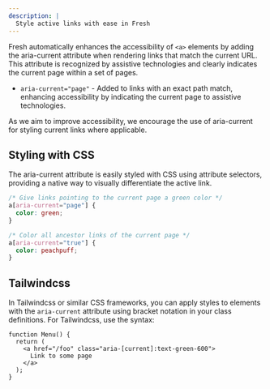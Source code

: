 ```yaml
---
description: |
  Style active links with ease in Fresh
---
```


Fresh automatically enhances the accessibility of `<a>` elements by adding the
aria-current attribute when rendering links that match the current URL. This
attribute is recognized by assistive technologies and clearly indicates the
current page within a set of pages.

- `aria-current="page"` - Added to links with an exact path match, enhancing
  accessibility by indicating the current page to assistive technologies.

As we aim to improve accessibility, we encourage the use of aria-current for
styling current links where applicable.

## Styling with CSS

The aria-current attribute is easily styled with CSS using attribute selectors,
providing a native way to visually differentiate the active link.

```css
/* Give links pointing to the current page a green color */
a[aria-current="page"] {
  color: green;
}

/* Color all ancestor links of the current page */
a[aria-current="true"] {
  color: peachpuff;
}
```

## Tailwindcss

In Tailwindcss or similar CSS frameworks, you can apply styles to elements with
the `aria-current` attribute using bracket notation in your class definitions.
For Tailwindcss, use the syntax:

```tsx
function Menu() {
  return (
    <a href="/foo" class="aria-[current]:text-green-600">
      Link to some page
    </a>
  );
}
```
